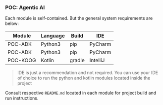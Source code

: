 ### POC: Agentic AI

Each module is self-contained. But the general system requirements are below:

| Module   | Language | Build  | IDE      |
|----------|----------|--------|----------|
| POC-ADK  | Python3  | pip    | PyCharm  |
| POC-ADK  | Python3  | pip    | PyCharm  |
| POC-KOOG | Kotlin   | gradle | IntelliJ |

> IDE is just a recommendation and not required. You can use your IDE of choice to run the python and kotlin modules located inside the project

Consult respective `README.md` located in each module for project build and run instructions.